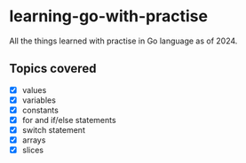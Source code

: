 # learning-go-with-practise

All the things learned with practise in Go language as of 2024.

## Topics covered
- [x] values
- [x] variables
- [x] constants
- [x] for and if/else statements
- [x] switch statement
- [x] arrays
- [x] slices